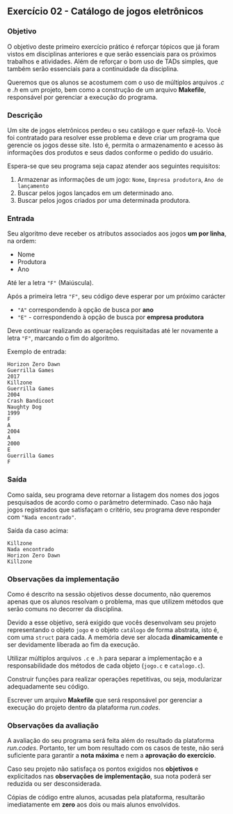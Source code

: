 ## Exercício 02 - Catálogo de jogos eletrônicos

### Objetivo
O objetivo deste primeiro exercício prático é reforçar tópicos que já foram vistos em disciplinas anteriores e que serão
essenciais para os próximos trabalhos e atividades. Além de reforçar o bom uso de TADs simples, que também serão essenciais para a continuidade da disciplina.

Queremos que os alunos se acostumem com o uso de múltiplos arquivos _.c_ e _.h_ em um projeto, bem como a construção de um
arquivo **Makefile**, responsável por gerenciar a execução do programa.

### Descrição
Um site de jogos eletrônicos perdeu o seu catálogo e quer refazê-lo. Você foi contratado para resolver esse problema e deve criar um programa que gerencie os jogos desse site. Isto é, permita o armazenamento e acesso às informações dos produtos e seus dados conforme o pedido do usuário.

Espera-se que seu programa seja capaz atender aos seguintes requisitos:

1. Armazenar as informações de um jogo: `Nome`, `Empresa produtora`, `Ano de lançamento`
2. Buscar pelos jogos lançados em um determinado ano.
3. Buscar pelos jogos criados por uma determinada produtora.

### Entrada
Seu algoritmo deve receber os atributos associados aos jogos **um por linha**, na ordem: 

- Nome
- Produtora
- Ano 

Até ler a letra `"F"` (Maiúscula).


Após a primeira letra `"F"`, seu código deve esperar por um próximo carácter
- `"A"` correspondendo à opção de busca por **ano**
- `"E"` - correspondendo à opção de busca por **empresa produtora**

Deve continuar realizando as operações requisitadas até ler novamente a letra `"F"`, marcando o fim do algoritmo.

Exemplo de entrada:

```
Horizon Zero Dawn
Guerrilla Games
2017
Killzone
Guerrilla Games
2004
Crash Bandicoot
Naughty Dog
1999
F
A
2004
A
2000
E
Guerrilla Games
F
```

### Saída
Como saída, seu  programa deve retornar a listagem dos nomes dos jogos pesquisados de acordo como o parâmetro determinado. 
Caso não haja jogos registrados que satisfaçam o critério, seu programa deve responder com `"Nada encontrado"`.

Saída da caso acima:
```
Killzone
Nada encontrado
Horizon Zero Dawn
Killzone
```

### Observações da implementação

Como é descrito na sessão objetivos desse documento, não queremos apenas que os alunos resolvam o problema, mas que utilizem
métodos que serão comuns no decorrer da disciplina.

Devido a esse objetivo, será exigido que vocês desenvolvam seu projeto representando o objeto `jogo` e o objeto `catálogo`
de forma abstrata, isto é, com uma `struct` para cada. A memória deve ser alocada **dinamicamente** e ser devidamente liberada
ao fim da execução.

Utilizar múltiplos arquivos `.c` e `.h` para separar a implementação e a responsabilidade dos métodos de cada objeto (`jogo.c` e `catalogo.c`).

Construir funções para realizar operações repetitivas, ou seja, modularizar adequadamente seu código.

Escrever um arquivo **Makefile** que será responsável por gerenciar a execução do projeto dentro da plataforma _run.codes_.



### Observações da avaliação
A avaliação do seu programa será feita além do resultado da plataforma *run.codes*. Portanto, ter um bom resultado com os casos de teste, não será suficiente para garantir a **nota máxima** e nem a **aprovação do exercício**.

Caso seu projeto não satisfaça os pontos exigidos nos **objetivos** e explicitados nas **observações de implementação**, sua nota poderá ser reduzida ou ser desconsiderada.

Cópias de código entre alunos, acusadas pela plataforma, resultarão imediatamente em **zero** aos dois ou mais alunos envolvidos.